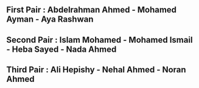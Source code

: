 ## First Pair : Abdelrahman Ahmed - Mohamed Ayman - Aya Rashwan  
## Second Pair : Islam Mohamed - Mohamed Ismail - Heba Sayed - Nada Ahmed  
## Third Pair : Ali Hepishy - Nehal Ahmed - Noran Ahmed  
